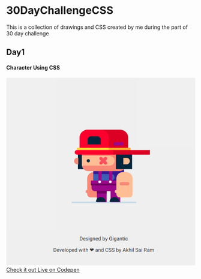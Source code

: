 # 30DayChallengeCSS
This is a collection of drawings and CSS created by me during the part of 30 day challenge

## Day1
#### Character Using CSS
![character-image](https://raw.githubusercontent.com/akhil0001/30DayChallengeCSS/master/Day1/Character1.png)
[Check it out Live on Codepen](https://codepen.io/akhil_001/pen/EMvaNO)

